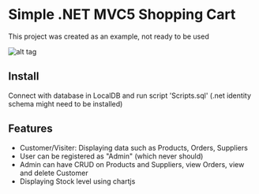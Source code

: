 # Simple .NET MVC5 Shopping Cart
This project was created as an example, not ready to be used

![alt tag](https://raw.githubusercontent.com/mrjcka/Simple-.NET-MVC-5-Shopping-Cart/master/demo.png)

## Install
Connect with database in LocalDB and run script 'Scripts.sql' (.net identity schema might need to be installed)

## Features
- Customer/Visiter: Displaying data such as Products, Orders, Suppliers
- User can be registered as "Admin" (which never should)
- Admin can have CRUD on Products and Suppliers, view Orders, view and delete Customer
- Displaying Stock level using chartjs
